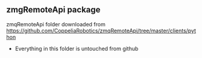 ## zmgRemoteApi package

zmqRemoteApi folder downloaded from https://github.com/CoppeliaRobotics/zmqRemoteApi/tree/master/clients/python

- Everything in this folder is untouched from github